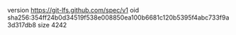 version https://git-lfs.github.com/spec/v1
oid sha256:354ff24b0d34519f538e008850ea100b6681c120b5395f4abc733f9a3d317db8
size 4242

